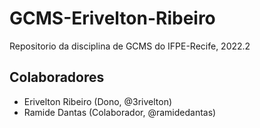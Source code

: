 # GCMS-Erivelton-Ribeiro
Repositorio da disciplina de GCMS do IFPE-Recife, 2022.2

## Colaboradores
* Erivelton Ribeiro (Dono, @3rivelton)
* Ramide Dantas (Colaborador, @ramidedantas)
